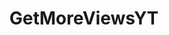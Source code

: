 ---
title: GetMoreViewsYT
crosslinks:
- videogames
- Gaming_Gear
- gamingvids
- videos
- TheseFuckingAccounts
- Games
- fidgetspin
- Reviews
- PS4Games
---